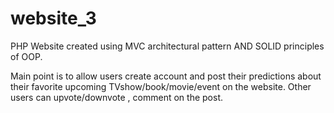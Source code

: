 # website_3

PHP Website created using MVC architectural pattern AND SOLID principles of OOP.

Main point is to allow users create account and post their predictions about their favorite upcoming TVshow/book/movie/event on the website.
Other users can upvote/downvote , comment on the post. 


